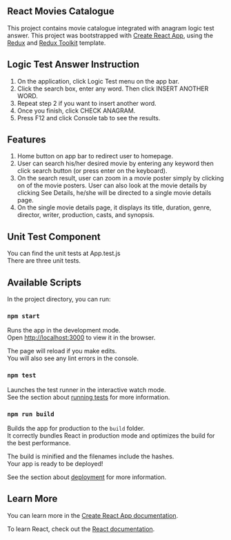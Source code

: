 ## React Movies Catalogue

This project contains movie catalogue integrated with anagram logic test answer. This project was bootstrapped with [Create React App](https://github.com/facebook/create-react-app), using the [Redux](https://redux.js.org/) and [Redux Toolkit](https://redux-toolkit.js.org/) template.

## Logic Test Answer Instruction

1. On the application, click Logic Test menu on the app bar.
2. Click the search box, enter any word. Then click INSERT ANOTHER WORD.
3. Repeat step 2 if you want to insert another word.
4. Once you finish, click CHECK ANAGRAM.
5. Press F12 and click Console tab to see the results.

## Features

1. Home button on app bar to redirect user to homepage.
2. User can search his/her desired movie by entering any keyword then click search button (or press enter on the keyboard).
3. On the search result, user can zoom in a movie poster simply by clicking on of the movie posters. User can also look at the movie details by clicking See Details, he/she will be directed to a single movie details page.
4. On the single movie details page, it displays its title, duration, genre, director, writer, production, casts, and synopsis.


## Unit Test Component

You can find the unit tests at App.test.js <br />
There are three unit tests.

## Available Scripts

In the project directory, you can run:

### `npm start`

Runs the app in the development mode.<br />
Open [http://localhost:3000](http://localhost:3000) to view it in the browser.

The page will reload if you make edits.<br />
You will also see any lint errors in the console.

### `npm test`

Launches the test runner in the interactive watch mode.<br />
See the section about [running tests](https://facebook.github.io/create-react-app/docs/running-tests) for more information.

### `npm run build`

Builds the app for production to the `build` folder.<br />
It correctly bundles React in production mode and optimizes the build for the best performance.

The build is minified and the filenames include the hashes.<br />
Your app is ready to be deployed!

See the section about [deployment](https://facebook.github.io/create-react-app/docs/deployment) for more information.

## Learn More

You can learn more in the [Create React App documentation](https://facebook.github.io/create-react-app/docs/getting-started).

To learn React, check out the [React documentation](https://reactjs.org/).
